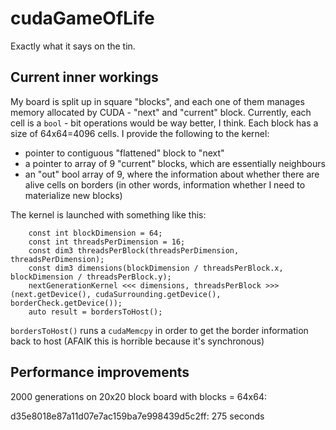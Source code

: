 cudaGameOfLife
==============

Exactly what it says on the tin.


Current inner workings
----------------------

My board is split up in square "blocks", and each one of them manages memory allocated by CUDA - "next" and "current" block. Currently, each cell is a `bool` - bit operations would be way better, I think. Each block has a size of 64x64=4096 cells. I provide the following to the kernel:
 - pointer to contiguous "flattened" block to "next"
 - a pointer to array of 9 "current" blocks, which are essentially neighbours
 - an "out" bool array of 9, where the information about whether there are alive cells on borders (in other words, information whether I need to materialize new blocks)

The kernel is launched with something like this:

```
	const int blockDimension = 64;
	const int threadsPerDimension = 16;
	const dim3 threadsPerBlock(threadsPerDimension, threadsPerDimension);
	const dim3 dimensions(blockDimension / threadsPerBlock.x, blockDimension / threadsPerBlock.y);
	nextGenerationKernel <<< dimensions, threadsPerBlock >>> (next.getDevice(), cudaSurrounding.getDevice(), borderCheck.getDevice());
	auto result = bordersToHost();
```

`bordersToHost()` runs a `cudaMemcpy` in order to get the border information back to host (AFAIK this is horrible because it's synchronous)

Performance improvements
------------------------

2000 generations on 20x20 block board with blocks = 64x64:

d35e8018e87a11d07e7ac159ba7e998439d5c2ff: 275 seconds
